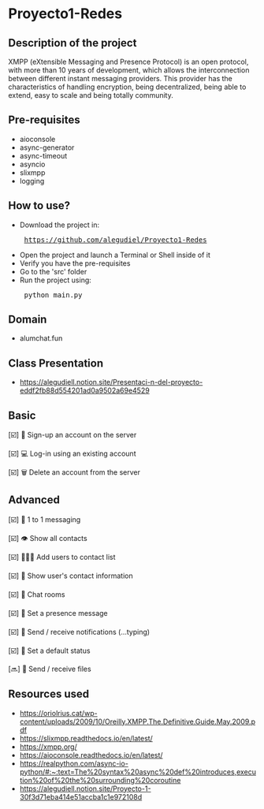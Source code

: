 # Proyecto1-Redes

## Description of the project
XMPP (eXtensible Messaging and Presence Protocol) is an open protocol, with more than 10 years of development, which allows the interconnection between different instant messaging providers. This provider has the characteristics of handling encryption, being decentralized, being able to extend, easy to scale and being totally community.

## Pre-requisites
* aioconsole
* async-generator
* async-timeout
* asyncio
* slixmpp 
* logging

## How to use?
* Download the project in: <pre> https://github.com/alegudiel/Proyecto1-Redes </pre>
* Open the project and launch a Terminal or Shell inside of it
* Verify you have the pre-requisites
* Go to the 'src' folder
* Run the project using: <pre> python main.py </pre>



## Domain
* alumchat.fun

## Class Presentation
* https://alegudiell.notion.site/Presentaci-n-del-proyecto-eddf2fb88d554201ad0a9502a69e4529

## Basic

[☑️] 📝 Sign-up an account on the server

[☑️] 💻 Log-in using an existing account

[☑️] 🗑️ Delete an account from the server

## Advanced

[☑️] 👤 1 to 1 messaging

[☑️] 👁 Show all contacts

[☑️] 👩🏻‍💻 Add users to contact list

[☑️] 🤖 Show user's contact information 

[☑️] 👥 Chat rooms

[☑️] 📢 Set a presence message

[☑️] 🔔 Send / receive notifications (...typing)

[☑️] 💭 Set a default status

[🔜] 📂 Send / receive files



## Resources used
* https://oriolrius.cat/wp-content/uploads/2009/10/Oreilly.XMPP.The.Definitive.Guide.May.2009.pdf
* https://slixmpp.readthedocs.io/en/latest/
* https://xmpp.org/
* https://aioconsole.readthedocs.io/en/latest/
* https://realpython.com/async-io-python/#:~:text=The%20syntax%20async%20def%20introduces,execution%20of%20the%20surrounding%20coroutine
* https://alegudiell.notion.site/Proyecto-1-30f3d71eba414e51accba1c1e972108d
